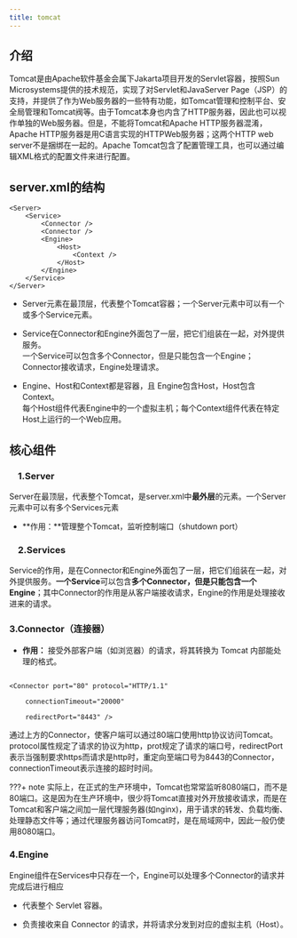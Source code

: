 ```yaml
---
title: tomcat
---
```


## 介绍
Tomcat是由Apache软件基金会属下Jakarta项目开发的Servlet容器，按照Sun Microsystems提供的技术规范，实现了对Servlet和JavaServer Page（JSP）的支持，并提供了作为Web服务器的一些特有功能，如Tomcat管理和控制平台、安全局管理和Tomcat阀等。由于Tomcat本身也内含了HTTP服务器，因此也可以视作单独的Web服务器。但是，不能将Tomcat和Apache HTTP服务器混淆，Apache HTTP服务器是用C语言实现的HTTPWeb服务器；这两个HTTP web server不是捆绑在一起的。Apache Tomcat包含了配置管理工具，也可以通过编辑XML格式的配置文件来进行配置。
## server.xml的结构

  

```
<Server>
    <Service>
        <Connector />
        <Connector />
        <Engine>
            <Host>
                <Context />
            </Host>
        </Engine>
    </Service>
</Server>
```

- Server元素在最顶层，代表整个Tomcat容器；一个Server元素中可以有一个或多个Service元素。

- Service在Connector和Engine外面包了一层，把它们组装在一起，对外提供服务。  
  一个Service可以包含多个Connector，但是只能包含一个Engine；Connector接收请求，Engine处理请求。

- Engine、Host和Context都是容器，且 Engine包含Host，Host包含Context。  
  每个Host组件代表Engine中的一个虚拟主机；每个Context组件代表在特定Host上运行的一个Web应用。


## 核心组件

  

###     1.Server

  

Server在最顶层，代表整个Tomcat，是server.xml中**最外层**的元素。一个Server元素中可以有多个Services元素

  

- **作用：**管理整个Tomcat，监听控制端口（shutdown port）

  

###     2.Services

  

Service的作用，是在Connector和Engine外面包了一层，把它们组装在一起，对外提供服务。**一个Service**可以包含**多个Connector，但是只能包含一个Engine**；其中Connector的作用是从客户端接收请求，Engine的作用是处理接收进来的请求。

  

### 3.Connector（连接器）

  

- **作用：** 接受外部客户端（如浏览器）的请求，将其转换为 Tomcat 内部能处理的格式。

  

```

<Connector port="80" protocol="HTTP/1.1"

    connectionTimeout="20000"

    redirectPort="8443" />

```

  

通过上方的Connector，使客户端可以通过80端口使用http协议访问Tomcat。protocol属性规定了请求的协议为http，prot规定了请求的端口号，redirectPort表示当强制要求https而请求是http时，重定向至端口号为8443的Connector，connectionTimeout表示连接的超时时间。

  

???+ note
    实际上，在正式的生产环境中，Tomcat也常常监听8080端口，而不是80端口。这是因为在生产环境中，很少将Tomcat直接对外开放接收请求，而是在Tomcat和客户端之间加一层代理服务器(如nginx)，用于请求的转发、负载均衡、处理静态文件等；通过代理服务器访问Tomcat时，是在局域网中，因此一般仍使用8080端口。

  

### 4.Engine

  

Engine组件在Services中只存在一个，Engine可以处理多个Connector的请求并完成后进行相应

  

- 代表整个 Servlet 容器。

- 负责接收来自 Connector 的请求，并将请求分发到对应的虚拟主机（Host）。
